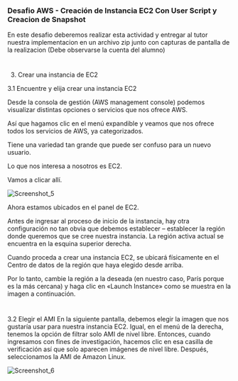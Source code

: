 
### Desafio AWS - Creación de Instancia EC2 Con User Script y Creacion de Snapshot


En este desafio deberemos realizar esta actividad y entregar al tutor nuestra implementacion en un archivo zip junto con capturas de pantalla de la realizacion (Debe observarse la cuenta del alumno)

#

3. Crear una instancia de EC2

3.1 Encuentre y elija crear una instancia EC2


Desde la consola de gestión (AWS management console) podemos visualizar distintas opciones o servicios que nos ofrece AWS. 

Así que hagamos clic en el menú expandible y veamos que nos ofrece todos los servicios de AWS, ya categorizados. 

Tiene una variedad tan grande que puede ser confuso para un nuevo usuario.

Lo que nos interesa a nosotros es EC2. 

Vamos a clicar allí.


![Screenshot_5](https://user-images.githubusercontent.com/96561825/173639081-42b382e1-5abd-4265-bdcf-a3830c3a8190.png)


Ahora estamos ubicados en el panel de EC2. 

Antes de ingresar al proceso de inicio de la instancia, hay otra configuración no tan obvia que debemos establecer – establecer la región donde queremos que se cree nuestra instancia. La región activa actual se
encuentra en la esquina superior derecha. 

Cuando proceda a crear una instancia EC2, se ubicará físicamente en el Centro de datos de la región que haya elegido desde arriba. 

Por lo tanto, cambie la región a la deseada (en nuestro caso, París porque es la más cercana) y haga clic en «Launch Instance» como se muestra en la imagen a continuación.

#

3.2 Elegir el AMI
En la siguiente pantalla, debemos elegir la imagen que nos gustaría usar para nuestra
instancia EC2. Igual, en el menú de la derecha, tenemos la opción de filtrar solo AMI de
nivel libre. Entonces, cuando ingresamos con fines de investigación, hacemos clic en esa
casilla de verificación así que solo aparecen imágenes de nivel libre. Después,
seleccionamos la AMI de Amazon Linux.


![Screenshot_6](https://user-images.githubusercontent.com/96561825/173639157-45d7ce89-3a36-4022-a6d7-637f134864e7.png)









